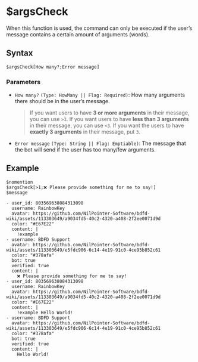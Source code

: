 # $argsCheck
When this function is used, the command can only be executed if the user’s message contains a certain amount of arguments (words).

## Syntax
```
$argsCheck[How many?;Error message]
```

### Parameters
- `How many?` `(Type: HowMany || Flag: Required)`: How many arguments there should be in the user’s message.
   > If you want users to have **3 or more arguments** in their message, you can use `>3`. If you want users to have **less than 3 arguments** in their message, you can use `<3`. If you want the users to have **exactly 3 arguments** in their message, put `3`. 
- `Error message` `(Type: String || Flag: Emptiable)`: The message that the bot will send if the user has too many/few arguments.

## Example
```
$nomention
$argsCheck[>1;❌ Please provide something for me to say!]
$message
```

``` discord yaml
- user_id: 803569638084313098
  username: RainbowKey
  avatar: https://github.com/NilPointer-Software/bdfd-wiki/assets/113303649/a9034fd5-40c2-4320-a408-2f2ee0071d9d
  color: "#E67E22"
  content: |
    !example
- username: BDFD Support
  avatar: https://github.com/NilPointer-Software/bdfd-wiki/assets/113303649/e5fdc906-6c14-4e19-91c0-4ce95b852c61
  color: "#378afa"
  bot: true
  verified: true
  content: |
    ❌ Please provide something for me to say!
- user_id: 803569638084313098
  username: RainbowKey
  avatar: https://github.com/NilPointer-Software/bdfd-wiki/assets/113303649/a9034fd5-40c2-4320-a408-2f2ee0071d9d
  color: "#E67E22"
  content: |
    !example Hello World!
- username: BDFD Support
  avatar: https://github.com/NilPointer-Software/bdfd-wiki/assets/113303649/e5fdc906-6c14-4e19-91c0-4ce95b852c61
  color: "#378afa"
  bot: true
  verified: true
  content: |
    Hello World!
```

